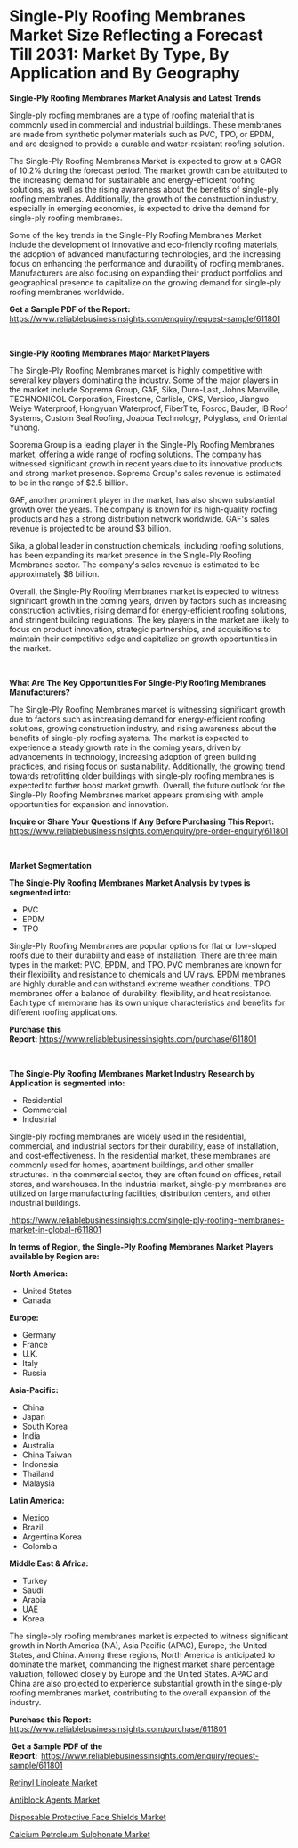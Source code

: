 <p><h1>Single-Ply Roofing Membranes Market Size Reflecting a Forecast Till 2031: Market By Type, By Application and By Geography</h1></p><p><strong>Single-Ply Roofing Membranes Market Analysis and Latest Trends</strong></p>
<p><p>Single-ply roofing membranes are a type of roofing material that is commonly used in commercial and industrial buildings. These membranes are made from synthetic polymer materials such as PVC, TPO, or EPDM, and are designed to provide a durable and water-resistant roofing solution.</p><p>The Single-Ply Roofing Membranes Market is expected to grow at a CAGR of 10.2% during the forecast period. The market growth can be attributed to the increasing demand for sustainable and energy-efficient roofing solutions, as well as the rising awareness about the benefits of single-ply roofing membranes. Additionally, the growth of the construction industry, especially in emerging economies, is expected to drive the demand for single-ply roofing membranes.</p><p>Some of the key trends in the Single-Ply Roofing Membranes Market include the development of innovative and eco-friendly roofing materials, the adoption of advanced manufacturing technologies, and the increasing focus on enhancing the performance and durability of roofing membranes. Manufacturers are also focusing on expanding their product portfolios and geographical presence to capitalize on the growing demand for single-ply roofing membranes worldwide.</p></p>
<p><strong>Get a Sample PDF of the Report:&nbsp;</strong> <a href="https://www.reliablebusinessinsights.com/enquiry/request-sample/611801">https://www.reliablebusinessinsights.com/enquiry/request-sample/611801</a></p>
<p>&nbsp;</p>
<p><strong>Single-Ply Roofing Membranes Major Market Players</strong></p>
<p><p>The Single-Ply Roofing Membranes market is highly competitive with several key players dominating the industry. Some of the major players in the market include Soprema Group, GAF, Sika, Duro-Last, Johns Manville, TECHNONICOL Corporation, Firestone, Carlisle, CKS, Versico, Jianguo Weiye Waterproof, Hongyuan Waterproof, FiberTite, Fosroc, Bauder, IB Roof Systems, Custom Seal Roofing, Joaboa Technology, Polyglass, and Oriental Yuhong.</p><p>Soprema Group is a leading player in the Single-Ply Roofing Membranes market, offering a wide range of roofing solutions. The company has witnessed significant growth in recent years due to its innovative products and strong market presence. Soprema Group's sales revenue is estimated to be in the range of $2.5 billion.</p><p>GAF, another prominent player in the market, has also shown substantial growth over the years. The company is known for its high-quality roofing products and has a strong distribution network worldwide. GAF's sales revenue is projected to be around $3 billion.</p><p>Sika, a global leader in construction chemicals, including roofing solutions, has been expanding its market presence in the Single-Ply Roofing Membranes sector. The company's sales revenue is estimated to be approximately $8 billion.</p><p>Overall, the Single-Ply Roofing Membranes market is expected to witness significant growth in the coming years, driven by factors such as increasing construction activities, rising demand for energy-efficient roofing solutions, and stringent building regulations. The key players in the market are likely to focus on product innovation, strategic partnerships, and acquisitions to maintain their competitive edge and capitalize on growth opportunities in the market.</p></p>
<p>&nbsp;</p>
<p><strong>What Are The Key Opportunities For Single-Ply Roofing Membranes Manufacturers?</strong></p>
<p><p>The Single-Ply Roofing Membranes market is witnessing significant growth due to factors such as increasing demand for energy-efficient roofing solutions, growing construction industry, and rising awareness about the benefits of single-ply roofing systems. The market is expected to experience a steady growth rate in the coming years, driven by advancements in technology, increasing adoption of green building practices, and rising focus on sustainability. Additionally, the growing trend towards retrofitting older buildings with single-ply roofing membranes is expected to further boost market growth. Overall, the future outlook for the Single-Ply Roofing Membranes market appears promising with ample opportunities for expansion and innovation.</p></p>
<p><strong>Inquire or Share Your Questions If Any Before Purchasing This Report:</strong> <a href="https://www.reliablebusinessinsights.com/enquiry/pre-order-enquiry/611801">https://www.reliablebusinessinsights.com/enquiry/pre-order-enquiry/611801</a></p>
<p>&nbsp;</p>
<p><strong>Market Segmentation</strong></p>
<p><strong>The Single-Ply Roofing Membranes Market Analysis by types is segmented into:</strong></p>
<p><ul><li>PVC</li><li>EPDM</li><li>TPO</li></ul></p>
<p><p>Single-Ply Roofing Membranes are popular options for flat or low-sloped roofs due to their durability and ease of installation. There are three main types in the market: PVC, EPDM, and TPO. PVC membranes are known for their flexibility and resistance to chemicals and UV rays. EPDM membranes are highly durable and can withstand extreme weather conditions. TPO membranes offer a balance of durability, flexibility, and heat resistance. Each type of membrane has its own unique characteristics and benefits for different roofing applications.</p></p>
<p><strong>Purchase this Report:&nbsp;</strong><a href="https://www.reliablebusinessinsights.com/purchase/611801">https://www.reliablebusinessinsights.com/purchase/611801</a></p>
<p>&nbsp;</p>
<p><strong>The Single-Ply Roofing Membranes Market Industry Research by Application is segmented into:</strong></p>
<p><ul><li>Residential</li><li>Commercial</li><li>Industrial</li></ul></p>
<p><p>Single-ply roofing membranes are widely used in the residential, commercial, and industrial sectors for their durability, ease of installation, and cost-effectiveness. In the residential market, these membranes are commonly used for homes, apartment buildings, and other smaller structures. In the commercial sector, they are often found on offices, retail stores, and warehouses. In the industrial market, single-ply membranes are utilized on large manufacturing facilities, distribution centers, and other industrial buildings.</p></p>
<p><a href="https://www.reliablebusinessinsights.com/single-ply-roofing-membranes-market-in-global-r611801">&nbsp;https://www.reliablebusinessinsights.com/single-ply-roofing-membranes-market-in-global-r611801</a></p>
<p><strong>In terms of Region, the Single-Ply Roofing Membranes Market Players available by Region are:</strong></p>
<p>
    <p> <strong> North America: </strong>
        <ul>
            <li>United States</li>
            <li>Canada</li>
        </ul>
        </p> 
    <p> <strong> Europe: </strong>
        <ul>
            <li>Germany</li>
            <li>France</li>
            <li>U.K.</li>
            <li>Italy</li>
            <li>Russia</li>
        </ul>
        </p> 
    <p> <strong> Asia-Pacific: </strong>
        <ul>
            <li>China</li>
            <li>Japan</li>
            <li>South Korea</li>
            <li>India</li>
            <li>Australia</li>
            <li>China Taiwan</li>
            <li>Indonesia</li>
            <li>Thailand</li>
            <li>Malaysia</li>
        </ul>
        </p> 
    <p> <strong> Latin America: </strong>
        <ul>
            <li>Mexico</li>
            <li>Brazil</li>
            <li>Argentina Korea</li>
            <li>Colombia</li>
        </ul>
        </p> 
    <p> <strong> Middle East & Africa: </strong>
        <ul>
            <li>Turkey</li>
            <li>Saudi</li>
            <li>Arabia</li>
            <li>UAE</li>
            <li>Korea</li>
        </ul>
    </p>
    </p>
<p><p>The single-ply roofing membranes market is expected to witness significant growth in North America (NA), Asia Pacific (APAC), Europe, the United States, and China. Among these regions, North America is anticipated to dominate the market, commanding the highest market share percentage valuation, followed closely by Europe and the United States. APAC and China are also projected to experience substantial growth in the single-ply roofing membranes market, contributing to the overall expansion of the industry.</p></p>
<p><strong>Purchase this Report: </strong><a href="https://www.reliablebusinessinsights.com/purchase/611801">https://www.reliablebusinessinsights.com/purchase/611801</a></p>
<p>&nbsp;<strong>Get a Sample PDF of the Report:&nbsp;&nbsp;</strong><a href="https://www.reliablebusinessinsights.com/enquiry/request-sample/611801">https://www.reliablebusinessinsights.com/enquiry/request-sample/611801</a></p>
<p><strong></strong></p>
<p><p><a href="https://medium.com/@neilrogers69/retinyl-linoleate-market-trends-focusing-on-retinyl-linoleate-market-insight-and-forecast-analysis-ffb1dc7895a5">Retinyl Linoleate Market</a></p><p><a href="https://github.com/dianemacle6776/Market-Research-Report-List-1/blob/main/antiblock-agents-market.md">Antiblock Agents Market</a></p><p><a href="https://github.com/sarabits412/Market-Research-Report-List-1/blob/main/disposable-protective-face-shields-market.md">Disposable Protective Face Shields Market</a></p><p><a href="https://medium.com/@sallyselcenk46/global-calcium-petroleum-sulphonate-market-exploring-market-share-market-trends-and-future-7f99d33453d5">Calcium Petroleum Sulphonate Market</a></p></p>